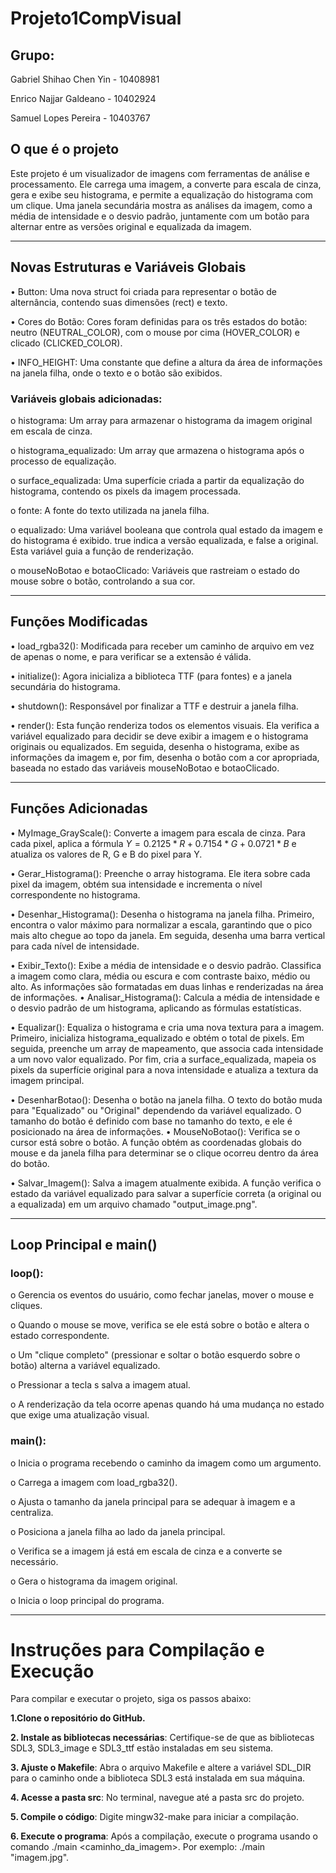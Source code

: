 # Projeto1CompVisual
## Grupo:

Gabriel Shihao Chen Yin - 10408981 

Enrico Najjar Galdeano - 10402924 

Samuel Lopes Pereira - 10403767 

## O que é o projeto

Este projeto é um visualizador de imagens com ferramentas de análise e processamento. Ele carrega uma imagem, a converte para escala de cinza, gera e exibe seu histograma, e permite a equalização do histograma com um clique. Uma janela secundária mostra as análises da imagem, como a média de intensidade e o desvio padrão, juntamente com um botão para alternar entre as versões original e equalizada da imagem.
________________________________________

## Novas Estruturas e Variáveis Globais

•	Button: Uma nova struct foi criada para representar o botão de alternância, contendo suas dimensões (rect) e texto.

•	Cores do Botão: Cores foram definidas para os três estados do botão: neutro (NEUTRAL_COLOR), com o mouse por cima (HOVER_COLOR) e clicado (CLICKED_COLOR).

•	INFO_HEIGHT: Uma constante que define a altura da área de informações na janela filha, onde o texto e o botão são exibidos.

### Variáveis globais adicionadas:

o	histograma: Um array para armazenar o histograma da imagem original em escala de cinza.

o	histograma_equalizado: Um array que armazena o histograma após o processo de equalização.

o	surface_equalizada: Uma superfície criada a partir da equalização do histograma, contendo os pixels da imagem processada.

o	fonte: A fonte do texto utilizada na janela filha.

o	equalizado: Uma variável booleana que controla qual estado da imagem e do histograma é exibido. true indica a versão equalizada, e false a original. Esta variável guia a função de renderização.

o	mouseNoBotao e botaoClicado: Variáveis que rastreiam o estado do mouse sobre o botão, controlando a sua cor.

________________________________________

## Funções Modificadas

•	load_rgba32(): Modificada para receber um caminho de arquivo em vez de apenas o nome, e para verificar se a extensão é válida.

•	initialize(): Agora inicializa a biblioteca TTF (para fontes) e a janela secundária do histograma.

•	shutdown(): Responsável por finalizar a TTF e destruir a janela filha.

•	render(): Esta função renderiza todos os elementos visuais. Ela verifica a variável equalizado para decidir se deve exibir a imagem e o histograma originais ou equalizados. Em seguida, desenha o histograma, exibe as informações da imagem e, por fim, desenha o botão com a cor apropriada, baseada no estado das variáveis mouseNoBotao e botaoClicado.

________________________________________

## Funções Adicionadas

•	MyImage_GrayScale(): Converte a imagem para escala de cinza. Para cada pixel, aplica a fórmula $Y = 0.2125*R + 0.7154*G + 0.0721*B$ e atualiza os valores de R, G e B do pixel para Y.

•	Gerar_Histograma(): Preenche o array histograma. Ele itera sobre cada pixel da imagem, obtém sua intensidade e incrementa o nível correspondente no histograma.

•	Desenhar_Histograma(): Desenha o histograma na janela filha. Primeiro, encontra o valor máximo para normalizar a escala, garantindo que o pico mais alto chegue ao topo da janela. Em seguida, desenha uma barra vertical para cada nível de intensidade.

•	Exibir_Texto(): Exibe a média de intensidade e o desvio padrão. Classifica a imagem como clara, média ou escura e com contraste baixo, médio ou alto. As informações são formatadas em duas linhas e renderizadas na área de informações.
•	Analisar_Histograma(): Calcula a média de intensidade e o desvio padrão de um histograma, aplicando as fórmulas estatísticas.

•	Equalizar(): Equaliza o histograma e cria uma nova textura para a imagem. Primeiro, inicializa histograma_equalizado e obtém o total de pixels. Em seguida, preenche um array de mapeamento, que associa cada intensidade a um novo valor equalizado. Por fim, cria a surface_equalizada, mapeia os pixels da superfície original para a nova intensidade e atualiza a textura da imagem principal.

•	DesenharBotao(): Desenha o botão na janela filha. O texto do botão muda para "Equalizado" ou "Original" dependendo da variável equalizado. O tamanho do botão é definido com base no tamanho do texto, e ele é posicionado na área de informações.
•	MouseNoBotao(): Verifica se o cursor está sobre o botão. A função obtém as coordenadas globais do mouse e da janela filha para determinar se o clique ocorreu dentro da área do botão.

•	Salvar_Imagem(): Salva a imagem atualmente exibida. A função verifica o estado da variável equalizado para salvar a superfície correta (a original ou a equalizada) em um arquivo chamado "output_image.png".

________________________________________

## Loop Principal e main()

###	loop():

o	Gerencia os eventos do usuário, como fechar janelas, mover o mouse e cliques.

o	Quando o mouse se move, verifica se ele está sobre o botão e altera o estado correspondente.

o	Um "clique completo" (pressionar e soltar o botão esquerdo sobre o botão) alterna a variável equalizado.

o	Pressionar a tecla s salva a imagem atual.

o	A renderização da tela ocorre apenas quando há uma mudança no estado que exige uma atualização visual.

###	main():

o	Inicia o programa recebendo o caminho da imagem como um argumento.

o	Carrega a imagem com load_rgba32().

o	Ajusta o tamanho da janela principal para se adequar à imagem e a centraliza.

o	Posiciona a janela filha ao lado da janela principal.

o	Verifica se a imagem já está em escala de cinza e a converte se necessário.

o	Gera o histograma da imagem original.

o	Inicia o loop principal do programa.

________________________________________

# Instruções para Compilação e Execução
Para compilar e executar o projeto, siga os passos abaixo:

**1.Clone o repositório do GitHub.**

**2. Instale as bibliotecas necessárias**: Certifique-se de que as bibliotecas SDL3, SDL3_image e SDL3_ttf estão instaladas em seu sistema.

**3. Ajuste o Makefile**: Abra o arquivo Makefile e altere a variável SDL_DIR para o caminho onde a biblioteca SDL3 está instalada em sua máquina.

**4. Acesse a pasta src**: No terminal, navegue até a pasta src do projeto.

**5. Compile o código**: Digite mingw32-make para iniciar a compilação.

**6. Execute o programa**: Após a compilação, execute o programa usando o comando ./main <caminho_da_imagem>. Por exemplo: ./main "imagem.jpg".

	
	

